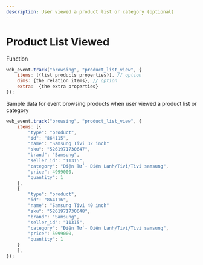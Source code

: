```yaml
---
description: User viewed a product list or category (optional)
---
```


# Product List Viewed

Function 

```javascript
web_event.track("browsing", "product_list_view", {
    items: [{list products properties}], // option
    dims: {the relation items}, // option
    extra:  {the extra properties}
});
```

Sample data for event browsing products when user viewed a product list or category

```javascript
web_event.track("browsing", "product_list_view", {
    items: [{
        "type": "product",
        "id": "864115",
        "name": "Samsung Tivi 32 inch"
        "sku": "5261971730647",
        "brand": "Samsung",
        "seller_id": "11315",
        "category": "Điện Tử - Điện Lạnh/Tivi/Tivi samsung",
        "price": 4999000,
        "quantity": 1
    },
    {
        "type": "product",
        "id": "864116",
        "name": "Samsung Tivi 40 inch"
        "sku": "5261971730648",
        "brand": "Samsung",
        "seller_id": "11315",
        "category": "Điện Tử - Điện Lạnh/Tivi/Tivi samsung",
        "price": 5099000,
        "quantity": 1
    }
    ],
});
```

